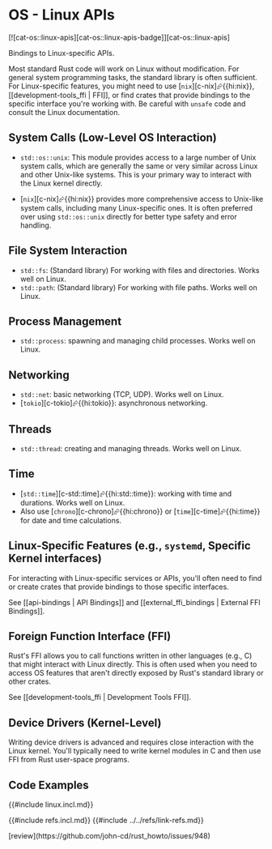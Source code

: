 # OS - Linux APIs

[![cat-os::linux-apis][cat-os::linux-apis-badge]][cat-os::linux-apis]

Bindings to Linux-specific APIs.

Most standard Rust code will work on Linux without modification. For general system programming tasks, the standard library is often sufficient. For Linux-specific features, you might need to use [`nix`][c-nix]⮳{{hi:nix}}, [[development-tools_ffi | FFI]], or find crates that provide bindings to the specific interface you're working with. Be careful with `unsafe` code and consult the Linux documentation.

## System Calls (Low-Level OS Interaction)

- `std::os::unix`: This module provides access to a large number of Unix system calls, which are generally the same or very similar across Linux and other Unix-like systems. This is your primary way to interact with the Linux kernel directly.

- [`nix`][c-nix]⮳{{hi:nix}} provides more comprehensive access to Unix-like system calls, including many Linux-specific ones. It is often preferred over using `std::os::unix` directly for better type safety and error handling.

## File System Interaction

- `std::fs`: (Standard library) For working with files and directories. Works well on Linux.
- `std::path`: (Standard library) For working with file paths. Works well on Linux.

## Process Management

- `std::process`: spawning and managing child processes. Works well on Linux.

## Networking

- `std::net`: basic networking (TCP, UDP). Works well on Linux.
- [`tokio`][c-tokio]⮳{{hi:tokio}}: asynchronous networking.

## Threads

- `std::thread`: creating and managing threads. Works well on Linux.

## Time

- [`std::time`][c-std::time]⮳{{hi:std::time}}: working with time and durations. Works well on Linux.
- Also use [`chrono`][c-chrono]⮳{{hi:chrono}} or [`time`][c-time]⮳{{hi:time}} for date and time calculations.

## Linux-Specific Features (e.g., `systemd`, Specific Kernel interfaces)

For interacting with Linux-specific services or APIs, you'll often need to find or create crates that provide bindings to those specific interfaces.

See [[api-bindings | API Bindings]] and [[external_ffi_bindings | External FFI Bindings]].

## Foreign Function Interface (FFI)

Rust's FFI allows you to call functions written in other languages (e.g., C) that might interact with Linux directly. This is often used when you need to access OS features that aren't directly exposed by Rust's standard library or other crates.

See [[development-tools_ffi | Development Tools FFI]].

## Device Drivers (Kernel-Level)

Writing device drivers is advanced and requires close interaction with the Linux kernel. You'll typically need to write kernel modules in C and then use FFI from Rust user-space programs.

## Code Examples

{{#include linux.incl.md}}

{{#include refs.incl.md}}
{{#include ../../refs/link-refs.md}}

<div class="hidden">
[review](https://github.com/john-cd/rust_howto/issues/948)
</div>
